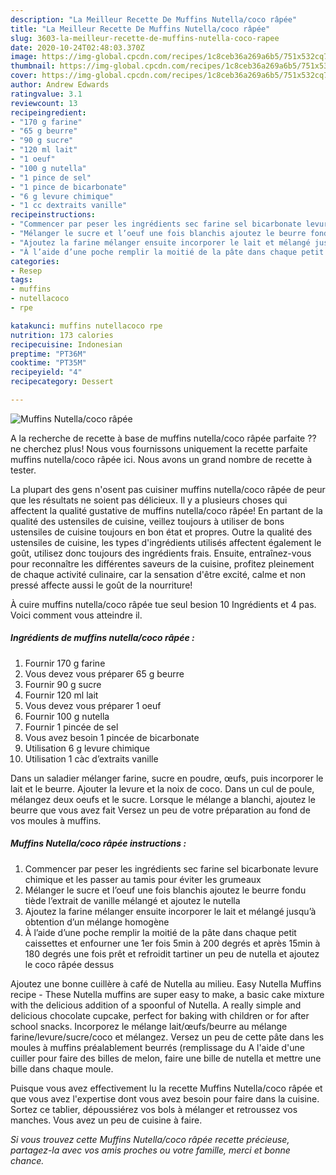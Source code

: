 ```yaml
---
description: "La Meilleur Recette De Muffins Nutella/coco râpée"
title: "La Meilleur Recette De Muffins Nutella/coco râpée"
slug: 3603-la-meilleur-recette-de-muffins-nutella-coco-rapee
date: 2020-10-24T02:48:03.370Z
image: https://img-global.cpcdn.com/recipes/1c8ceb36a269a6b5/751x532cq70/muffins-nutellacoco-rapee-photo-principale-de-la-recette.jpg
thumbnail: https://img-global.cpcdn.com/recipes/1c8ceb36a269a6b5/751x532cq70/muffins-nutellacoco-rapee-photo-principale-de-la-recette.jpg
cover: https://img-global.cpcdn.com/recipes/1c8ceb36a269a6b5/751x532cq70/muffins-nutellacoco-rapee-photo-principale-de-la-recette.jpg
author: Andrew Edwards
ratingvalue: 3.1
reviewcount: 13
recipeingredient:
- "170 g farine"
- "65 g beurre"
- "90 g sucre"
- "120 ml lait"
- "1 oeuf"
- "100 g nutella"
- "1 pince de sel"
- "1 pince de bicarbonate"
- "6 g levure chimique"
- "1 cc dextraits vanille"
recipeinstructions:
- "Commencer par peser les ingrédients sec farine sel bicarbonate levure chimique et les passer au tamis pour éviter les grumeaux"
- "Mélanger le sucre et l’oeuf une fois blanchis ajoutez le beurre fondu tiède l’extrait de vanille mélangé et ajoutez le nutella"
- "Ajoutez la farine mélanger ensuite incorporer le lait et mélangé jusqu’à obtention d’un mélange homogène"
- "À l’aide d’une poche remplir la moitié de la pâte dans chaque petit caissettes et enfourner une 1er fois 5min à 200 degrés et après 15min à 180 degrés une fois prêt et refroidit tartiner un peu de nutella et ajoutez le coco râpée dessus"
categories:
- Resep
tags:
- muffins
- nutellacoco
- rpe

katakunci: muffins nutellacoco rpe 
nutrition: 173 calories
recipecuisine: Indonesian
preptime: "PT36M"
cooktime: "PT35M"
recipeyield: "4"
recipecategory: Dessert

---
```



![Muffins Nutella/coco râpée](https://img-global.cpcdn.com/recipes/1c8ceb36a269a6b5/751x532cq70/muffins-nutellacoco-rapee-photo-principale-de-la-recette.jpg)

A la recherche de recette à base de muffins nutella/coco râpée parfaite ?? ne cherchez plus! Nous vous fournissons uniquement la recette parfaite muffins nutella/coco râpée ici. Nous avons un grand nombre de recette à tester.

La plupart des gens n'osent pas cuisiner muffins nutella/coco râpée de peur que les résultats ne soient pas délicieux. Il y a plusieurs choses qui affectent la qualité gustative de muffins nutella/coco râpée! En partant de la qualité des ustensiles de cuisine, veillez toujours à utiliser de bons ustensiles de cuisine toujours en bon état et propres. Outre la qualité des ustensiles de cuisine, les types d'ingrédients utilisés affectent également le goût, utilisez donc toujours des ingrédients frais. Ensuite, entraînez-vous pour reconnaître les différentes saveurs de la cuisine, profitez pleinement de chaque activité culinaire, car la sensation d'être excité, calme et non pressé affecte aussi le goût de la nourriture!

<!--inarticleads1-->

À cuire muffins nutella/coco râpée tue seul besion 10 Ingrédients et 4 pas. Voici comment vous atteindre il.

##### Ingrédients de muffins nutella/coco râpée :

1. Fournir 170 g farine
1. Vous devez vous préparer 65 g beurre
1. Fournir 90 g sucre
1. Fournir 120 ml lait
1. Vous devez vous préparer 1 oeuf
1. Fournir 100 g nutella
1. Fournir 1 pincée de sel
1. Vous avez besoin 1 pincée de bicarbonate
1. Utilisation 6 g levure chimique
1. Utilisation 1 càc d’extraits vanille


Dans un saladier mélanger farine, sucre en poudre, œufs, puis incorporer le lait et le beurre. Ajouter la levure et la noix de coco. Dans un cul de poule, mélangez deux oeufs et le sucre. Lorsque le mélange a blanchi, ajoutez le beurre que vous avez fait Versez un peu de votre préparation au fond de vos moules à muffins. 

<!--inarticleads2-->

##### Muffins Nutella/coco râpée instructions :

1. Commencer par peser les ingrédients sec farine sel bicarbonate levure chimique et les passer au tamis pour éviter les grumeaux
1. Mélanger le sucre et l’oeuf une fois blanchis ajoutez le beurre fondu tiède l’extrait de vanille mélangé et ajoutez le nutella
1. Ajoutez la farine mélanger ensuite incorporer le lait et mélangé jusqu’à obtention d’un mélange homogène
1. À l’aide d’une poche remplir la moitié de la pâte dans chaque petit caissettes et enfourner une 1er fois 5min à 200 degrés et après 15min à 180 degrés une fois prêt et refroidit tartiner un peu de nutella et ajoutez le coco râpée dessus


Ajoutez une bonne cuillère à café de Nutella au milieu. Easy Nutella Muffins recipe - These Nutella muffins are super easy to make, a basic cake mixture with the delicious addition of a spoonful of Nutella. A really simple and delicious chocolate cupcake, perfect for baking with children or for after school snacks. Incorporez le mélange lait/œufs/beurre au mélange farine/levure/sucre/coco et mélangez. Versez un peu de cette pâte dans les moules à muffins préalablement beurrés (remplissage du A l&#39;aide d&#39;une cuiller pour faire des billes de melon, faire une bille de nutella et mettre une bille dans chaque moule. 

<!--inarticleads1-->

<p>
Puisque vous avez effectivement lu la recette Muffins Nutella/coco râpée et que vous avez l'expertise dont vous avez besoin pour faire dans la cuisine. Sortez ce tablier, dépoussiérez vos bols à mélanger et retroussez vos manches. Vous avez un peu de cuisine à faire.
</p>

<p>
<i>Si vous trouvez cette Muffins Nutella/coco râpée recette précieuse, partagez-la avec vos amis proches ou votre famille, merci et bonne chance.</i>
</p>
